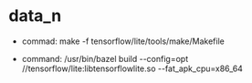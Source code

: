 # data_n

* commad: make -f tensorflow/lite/tools/make/Makefile

* command:  /usr/bin/bazel build --config=opt //tensorflow/lite:libtensorflowlite.so --fat_apk_cpu=x86_64
